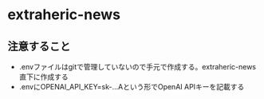 # extraheric-news
## 注意すること
* .envファイルはgitで管理していないので手元で作成する。extraheric-news直下に作成する
* .envにOPENAI_API_KEY=sk-...Aという形でOpenAI APIキーを記載する
